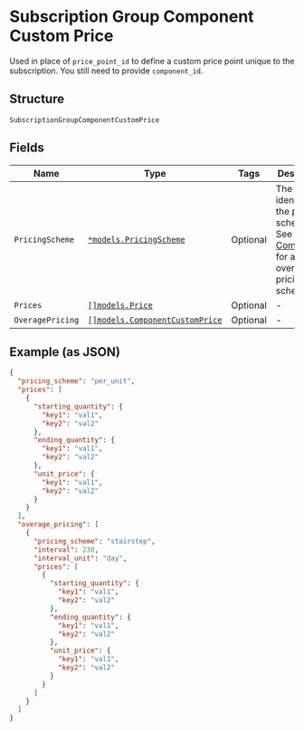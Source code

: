 
# Subscription Group Component Custom Price

Used in place of `price_point_id` to define a custom price point unique to the subscription. You still need to provide `component_id`.

## Structure

`SubscriptionGroupComponentCustomPrice`

## Fields

| Name | Type | Tags | Description |
|  --- | --- | --- | --- |
| `PricingScheme` | [`*models.PricingScheme`](../../doc/models/pricing-scheme.md) | Optional | The identifier for the pricing scheme. See [Product Components](https://help.chargify.com/products/product-components.html) for an overview of pricing schemes. |
| `Prices` | [`[]models.Price`](../../doc/models/price.md) | Optional | - |
| `OveragePricing` | [`[]models.ComponentCustomPrice`](../../doc/models/component-custom-price.md) | Optional | - |

## Example (as JSON)

```json
{
  "pricing_scheme": "per_unit",
  "prices": [
    {
      "starting_quantity": {
        "key1": "val1",
        "key2": "val2"
      },
      "ending_quantity": {
        "key1": "val1",
        "key2": "val2"
      },
      "unit_price": {
        "key1": "val1",
        "key2": "val2"
      }
    }
  ],
  "overage_pricing": [
    {
      "pricing_scheme": "stairstep",
      "interval": 230,
      "interval_unit": "day",
      "prices": [
        {
          "starting_quantity": {
            "key1": "val1",
            "key2": "val2"
          },
          "ending_quantity": {
            "key1": "val1",
            "key2": "val2"
          },
          "unit_price": {
            "key1": "val1",
            "key2": "val2"
          }
        }
      ]
    }
  ]
}
```

